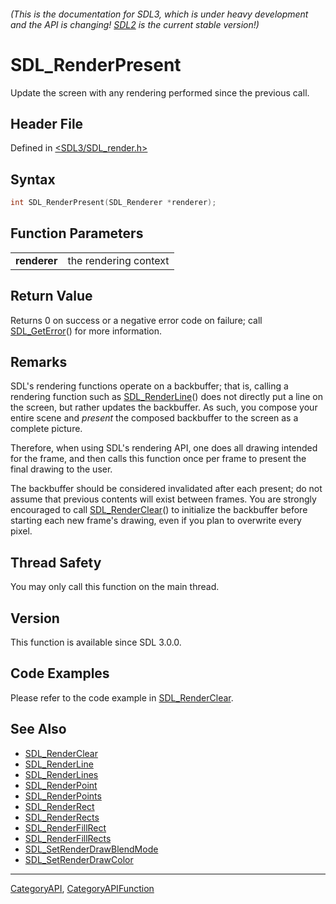 ###### (This is the documentation for SDL3, which is under heavy development and the API is changing! [SDL2](https://wiki.libsdl.org/SDL2/) is the current stable version!)
# SDL_RenderPresent

Update the screen with any rendering performed since the previous call.

## Header File

Defined in [<SDL3/SDL_render.h>](https://github.com/libsdl-org/SDL/blob/main/include/SDL3/SDL_render.h)

## Syntax

```c
int SDL_RenderPresent(SDL_Renderer *renderer);

```

## Function Parameters

|                  |                       |
| ---------------- | --------------------- |
| **renderer**     | the rendering context |

## Return Value

Returns 0 on success or a negative error code on failure; call
[SDL_GetError](SDL_GetError)() for more information.

## Remarks

SDL's rendering functions operate on a backbuffer; that is, calling a
rendering function such as [SDL_RenderLine](SDL_RenderLine)() does not
directly put a line on the screen, but rather updates the backbuffer. As
such, you compose your entire scene and *present* the composed backbuffer
to the screen as a complete picture.

Therefore, when using SDL's rendering API, one does all drawing intended
for the frame, and then calls this function once per frame to present the
final drawing to the user.

The backbuffer should be considered invalidated after each present; do not
assume that previous contents will exist between frames. You are strongly
encouraged to call [SDL_RenderClear](SDL_RenderClear)() to initialize the
backbuffer before starting each new frame's drawing, even if you plan to
overwrite every pixel.

## Thread Safety

You may only call this function on the main thread.

## Version

This function is available since SDL 3.0.0.

## Code Examples

Please refer to the code example in [SDL_RenderClear](SDL_RenderClear).

## See Also

- [SDL_RenderClear](SDL_RenderClear)
- [SDL_RenderLine](SDL_RenderLine)
- [SDL_RenderLines](SDL_RenderLines)
- [SDL_RenderPoint](SDL_RenderPoint)
- [SDL_RenderPoints](SDL_RenderPoints)
- [SDL_RenderRect](SDL_RenderRect)
- [SDL_RenderRects](SDL_RenderRects)
- [SDL_RenderFillRect](SDL_RenderFillRect)
- [SDL_RenderFillRects](SDL_RenderFillRects)
- [SDL_SetRenderDrawBlendMode](SDL_SetRenderDrawBlendMode)
- [SDL_SetRenderDrawColor](SDL_SetRenderDrawColor)

----
[CategoryAPI](CategoryAPI), [CategoryAPIFunction](CategoryAPIFunction)

